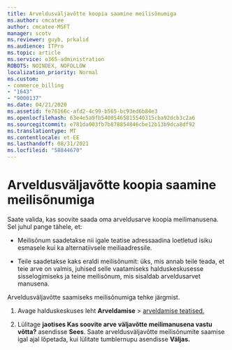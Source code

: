 ```yaml
---
title: Arveldusväljavõtte koopia saamine meilisõnumiga
ms.author: cmcatee
author: cmcatee-MSFT
manager: scotv
ms.reviewer: guyb, prkalid
ms.audience: ITPro
ms.topic: article
ms.service: o365-administration
ROBOTS: NOINDEX, NOFOLLOW
localization_priority: Normal
ms.custom:
- commerce_billing
- "1643"
- "9000137"
ms.date: 04/21/2020
ms.assetid: fe76166c-afd2-4c99-b565-bc93ed6b84e3
ms.openlocfilehash: 63e4e5a9fb54005465815540315cba92dcb3c2a6
ms.sourcegitcommit: e781da003fb7b878854846cbe12b13b9dca8df92
ms.translationtype: MT
ms.contentlocale: et-EE
ms.lasthandoff: 08/31/2021
ms.locfileid: "58844670"
---
```

# <a name="receive-copy-of-your-billing-statement-in-email"></a>Arveldusväljavõtte koopia saamine meilisõnumiga

Saate valida, kas soovite saada oma arveldusarve koopia meilimanusena. Sel juhul pange tähele, et:
  
- Meilisõnum saadetakse nii igale teatise adressaadina loetletud isiku esmasele kui ka alternatiivsele meiliaadressile.

- Teile saadetakse kaks eraldi meilisõnumit: üks, mis annab teile teada, et teie arve on valmis, juhised selle vaatamiseks halduskeskusesse sisselogimiseks ja teine meilisõnum, mis sisaldab arveldusarvet manusena.

Arveldusväljavõtte saamiseks meilisõnumiga tehke järgmist.
  
1. Avage halduskeskuses leht **Arveldamise** \> [arveldamise teatised.](https://go.microsoft.com/fwlink/p/?linkid=853212)

2. Lülitage **jaotises Kas soovite arve väljavõtte meilimanusena vastu võtta?** asendisse **Sees**. Saate arveldusväljavõtte meilisõnumite saamise igal ajal lõpetada, kui lülitate tumblernupu asendisse **Väljas.**